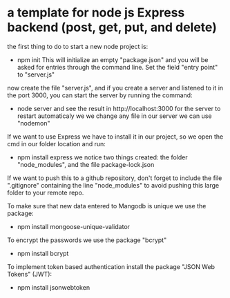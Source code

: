 # a template for node js Express backend (post, get, put, and delete)

the first thing to do to start a new node project is:
* npm init
This will initialize an empty "package.json" and you will be asked for entries through the command line. Set the field "entry point" to "server.js"

now create the file "server.js", and if you create a server and listened to it in the port 3000, you can start the server by running the command:
* node server
and see the result in http://localhost:3000 
for the server to restart automaticaly we we change any file in our server we can use "nodemon"

If we want to use Express we have to install it in our project, so we open the cmd in our folder location and run:
* npm install express
we notice two things created: the folder "node_modules", and the file package-lock.json

If we want to push this to a github repository, don't forget to include the file ".gitignore" containing the line "node_modules" to avoid pushing this large folder to your remote repo.

To make sure that new data entered to Mangodb is unique we use the package:
* npm install mongoose-unique-validator

To encrypt the passwords we use the package "bcrypt"
* npm install bcrypt

To implement token based authentication install the package "JSON Web Tokens" (JWT):
* npm install jsonwebtoken
